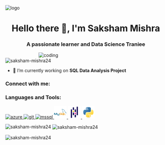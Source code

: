 ![logo]("https://github.com/saksham-mishra24/Saksham-mishra24/blob/main/image_processing20191213-6403-1j99nlm.gif")
<h1 align="center">Hello there 👋, I'm Saksham Mishra</h1>
<h3 align="center">A passionate learner and Data Science Traniee</h3>

<img align="right" alt="coding" width="400" src="https://www.google.com/url?sa=i&url=https%3A%2F%2Fdribbble.com%2Fshots%2F9022929-Data-science&psig=AOvVaw3aF-ZvlID7fypMbtbbMT80&ust=1674926889700000&source=images&cd=vfe&ved=0CA8QjRxqFwoTCOC4hYej6PwCFQAAAAAdAAAAABAE">

<p align="left"> <img src="https://komarev.com/ghpvc/?username=saksham-mishra24&label=Profile%20views&color=0e75b6&style=flat" alt="saksham-mishra24" /> </p>

- 🔭 I’m currently working on **SQL Data Analysis Project**

<h3 align="left">Connect with me:</h3>
<p align="left">
</p>

<h3 align="left">Languages and Tools:</h3>
<p align="left"> <a href="https://azure.microsoft.com/en-in/" target="_blank" rel="noreferrer"> <img src="https://www.vectorlogo.zone/logos/microsoft_azure/microsoft_azure-icon.svg" alt="azure" width="40" height="40"/> </a> <a href="https://git-scm.com/" target="_blank" rel="noreferrer"> <img src="https://www.vectorlogo.zone/logos/git-scm/git-scm-icon.svg" alt="git" width="40" height="40"/> </a> <a href="https://www.microsoft.com/en-us/sql-server" target="_blank" rel="noreferrer"> <img src="https://www.svgrepo.com/show/303229/microsoft-sql-server-logo.svg" alt="mssql" width="40" height="40"/> </a> <a href="https://www.mysql.com/" target="_blank" rel="noreferrer"> <img src="https://raw.githubusercontent.com/devicons/devicon/master/icons/mysql/mysql-original-wordmark.svg" alt="mysql" width="40" height="40"/> </a> <a href="https://pandas.pydata.org/" target="_blank" rel="noreferrer"> <img src="https://raw.githubusercontent.com/devicons/devicon/2ae2a900d2f041da66e950e4d48052658d850630/icons/pandas/pandas-original.svg" alt="pandas" width="40" height="40"/> </a> <a href="https://www.python.org" target="_blank" rel="noreferrer"> <img src="https://raw.githubusercontent.com/devicons/devicon/master/icons/python/python-original.svg" alt="python" width="40" height="40"/> </a> </p>

<p><img align="left" src="https://github-readme-stats.vercel.app/api/top-langs?username=saksham-mishra24&show_icons=true&locale=en&layout=compact" alt="saksham-mishra24" /></p>

<p>&nbsp;<img align="center" src="https://github-readme-stats.vercel.app/api?username=saksham-mishra24&show_icons=true&locale=en" alt="saksham-mishra24" /></p>

<p><img align="center" src="https://github-readme-streak-stats.herokuapp.com/?user=saksham-mishra24&" alt="saksham-mishra24" /></p>
